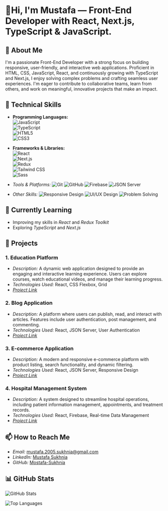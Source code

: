 # 👋Hi, I'm Mustafa — Front-End Developer with React, Next.js, TypeScript & JavaScript.

## 🚀 About Me
I'm a passionate Front-End Developer with a strong focus on building responsive, user-friendly, and interactive web applications. Proficient in HTML, CSS, JavaScript, React, and continuously growing with TypeScript and Next.js, I enjoy solving complex problems and crafting seamless user experiences. I'm eager to contribute to collaborative teams, learn from others, and work on meaningful, innovative projects that make an impact.


## 🔧 Technical Skills
- **Programming Languages:**  
  ![JavaScript](https://img.shields.io/badge/JavaScript-F7DF1E?style=for-the-badge&logo=javascript&logoColor=black)  
  ![TypeScript](https://img.shields.io/badge/TypeScript-3178C6?style=for-the-badge&logo=typescript&logoColor=white)  
  ![HTML5](https://img.shields.io/badge/HTML5-E34F26?style=for-the-badge&logo=html5&logoColor=white)  
  ![CSS3](https://img.shields.io/badge/CSS3-1572B6?style=for-the-badge&logo=css3&logoColor=white)

- **Frameworks & Libraries:**  
  ![React](https://img.shields.io/badge/React-61DAFB?style=for-the-badge&logo=react&logoColor=black)  
  ![Next.js](https://img.shields.io/badge/Next.js-000000?style=for-the-badge&logo=next.js&logoColor=white)  
  ![Redux](https://img.shields.io/badge/Redux-764ABC?style=for-the-badge&logo=redux&logoColor=white)  
  ![Tailwind CSS](https://img.shields.io/badge/Tailwind_CSS-38B2AC?style=for-the-badge&logo=tailwind-css&logoColor=white)  
  ![Sass](https://img.shields.io/badge/Sass-CC6699?style=for-the-badge&logo=sass&logoColor=white)

- *Tools & Platforms:* 
  ![Git](https://img.shields.io/badge/Git-F05032?style=for-the-badge&logo=git&logoColor=white)
  ![GitHub](https://img.shields.io/badge/GitHub-181717?style=for-the-badge&logo=github&logoColor=white)
  ![Firebase](https://img.shields.io/badge/Firebase-FFCA28?style=for-the-badge&logo=firebase&logoColor=black)
  ![JSON Server](https://img.shields.io/badge/JSON_Server-000000?style=for-the-badge&logo=json&logoColor=white)

- *Other Skills:* 
  ![Responsive Design](https://img.shields.io/badge/Responsive_Design-000000?style=for-the-badge&logo=responsive-design&logoColor=white)
  ![UI/UX Design](https://img.shields.io/badge/UI/UX_Design-000000?style=for-the-badge&logo=ui-ux-design&logoColor=white)
  ![Problem Solving](https://img.shields.io/badge/Problem_Solving-000000?style=for-the-badge&logo=problem-solving&logoColor=white)

## 🌱 Currently Learning
- Improving my skills in *React* and *Redux Toolkit*
- Exploring *TypeScript* and *Next.js*

## 💼 Projects

### 1. Education Platform
- *Description:* A dynamic web application designed to provide an engaging and interactive learning experience. Users can explore courses, watch educational videos, and manage their learning progress.
- *Technologies Used:* React, CSS Flexbox, Grid
- *[Project Link](#)*

### 2. Blog Application
- *Description:* A platform where users can publish, read, and interact with articles. Features include user authentication, post management, and commenting.
- *Technologies Used:* React, JSON Server, User Authentication
- *[Project Link](#)*

### 3. E-commerce Application
- *Description:* A modern and responsive e-commerce platform with product listing, search functionality, and dynamic filtering.
- *Technologies Used:* React, JSON Server, Responsive Design
- *[Project Link](#)*

### 4. Hospital Management System
- *Description:* A system designed to streamline hospital operations, including patient information management, appointments, and treatment records.
- *Technologies Used:* React, Firebase, Real-time Data Management
- *[Project Link](#)*

## 📫 How to Reach Me
- *Email:* mustafa.2005.sukhnia@gmail.com
- *LinkedIn:* [Mustafa Sukhnia](https://www.linkedin.com/in/mustafa-sukhnia-644582330)
- *GitHub:* [Mostafa-Sukhnia](https://github.com/Mostafa-Sukhnia)

## 📊 GitHub Stats
![GitHub Stats](https://github-readme-stats.vercel.app/api?username=Mostafa-Sukhnia&show_icons=true&theme=radical)

![Top Languages](https://github-readme-stats.vercel.app/api/top-langs/?username=Mostafa-Sukhnia&layout=compact&theme=radical)
